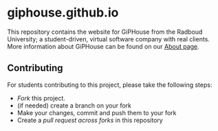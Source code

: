 giphouse.github.io
==================

This repository contains the website for GiPHouse from the Radboud University;
a student-driven, virtual software company with real clients.
More information about GiPHouse can be found on our [About page](http://giphouse.nl/about/).

Contributing
------------

For students contributing to this project, please take the following steps:
* *Fork* this project.
* (if needed) create a branch on your fork
* Make your changes, commit and push them to your fork
* Create a *pull request across forks* in this repository
